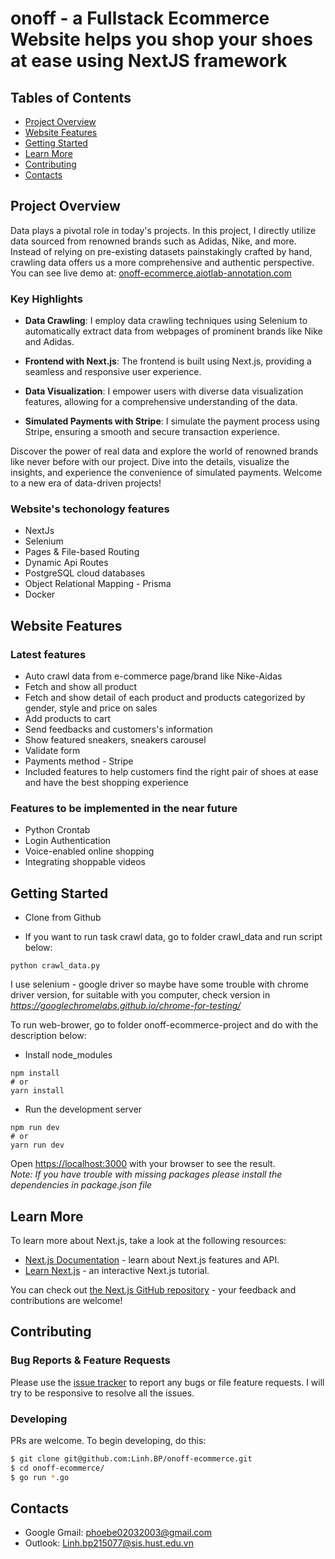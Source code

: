 # onoff - a Fullstack Ecommerce Website helps you shop your shoes at ease using NextJS framework

## Tables of Contents

- [Project Overview](#project-overview)
- [Website Features](#website-features)
- [Getting Started](#getting-started)
- [Learn More](#learn-more)
- [Contributing](#contributing)
- [Contacts](#contacts)

## Project Overview <a name="project-overview"></a>

Data plays a pivotal role in today's projects. In this project, I directly utilize data sourced from renowned brands such as Adidas, Nike, and more. Instead of relying on pre-existing datasets painstakingly crafted by hand, crawling data offers us a more comprehensive and authentic perspective.
You can see live demo at: [onoff-ecommerce.aiotlab-annotation.com](https://onoff-ecommerce.aiotlab-annotation.com/)

### Key Highlights

- **Data Crawling**: I employ data crawling techniques using Selenium to automatically extract data from webpages of prominent brands like Nike and Adidas.

- **Frontend with Next.js**: The frontend is built using Next.js, providing a seamless and responsive user experience.

- **Data Visualization**: I empower users with diverse data visualization features, allowing for a comprehensive understanding of the data.

- **Simulated Payments with Stripe**: I simulate the payment process using Stripe, ensuring a smooth and secure transaction experience.

Discover the power of real data and explore the world of renowned brands like never before with our project. Dive into the details, visualize the insights, and experience the convenience of simulated payments. Welcome to a new era of data-driven projects!

### Website's techonology features

- NextJs
- Selenium
- Pages & File-based Routing
- Dynamic Api Routes
- PostgreSQL cloud databases
- Object Relational Mapping - Prisma
- Docker

## Website Features <a name="website-features"></a>

### Latest features

- Auto crawl data from e-commerce page/brand like Nike-Aidas
- Fetch and show all product
- Fetch and show detail of each product and products categorized by gender, style and price on sales
- Add products to cart
- Send feedbacks and customers's information
- Show featured sneakers, sneakers carousel
- Validate form
- Payments method - Stripe
- Included features to help customers find the right pair of shoes at ease and have the best shopping experience

### Features to be implemented in the near future

- Python Crontab
- Login Authentication
- Voice-enabled online shopping
- Integrating shoppable videos

## Getting Started <a name="getting-started"></a>

- Clone from Github

- If you want to run task crawl data, go to folder crawl_data and run script below:

```
python crawl_data.py
```

I use selenium - google driver so maybe have some trouble with chrome driver version, for suitable with you computer, check version in *https://googlechromelabs.github.io/chrome-for-testing/*

To run web-brower, go to folder onoff-ecommerce-project and do with the description below:

- Install node_modules

```
npm install
# or
yarn install
```

- Run the development server

```
npm run dev
# or
yarn run dev
```

Open [https://localhost:3000](https://localhost:3000) with your browser to see the result.  
_Note: If you have trouble with missing packages please install the dependencies in package.json file_

## Learn More <a name="learn-more"></a>

To learn more about Next.js, take a look at the following resources:

- [Next.js Documentation](https://nextjs.org/docs) - learn about Next.js features and API.
- [Learn Next.js](https://nextjs.org/learn) - an interactive Next.js tutorial.

You can check out [the Next.js GitHub repository](https://github.com/vercel/next.js/) - your feedback and contributions are welcome!
## Contributing  <a name="contributing"></a>
### Bug Reports & Feature Requests

Please use the [issue tracker](https://github.com/LinhBP/onoff-ecommerce/issues) to report any bugs or file feature requests. I will try to be responsive to resolve all the issues.

### Developing

PRs are welcome. To begin developing, do this:

```bash
$ git clone git@github.com:Linh.BP/onoff-ecommerce.git
$ cd onoff-ecommerce/
$ go run *.go
```

## Contacts <a name="contacts"></a>

- Google Gmail: phoebe02032003@gmail.com
- Outlook: Linh.bp215077@sis.hust.edu.vn
